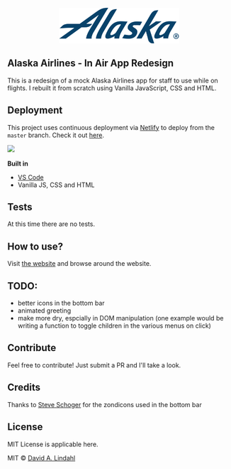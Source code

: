 <p align="center">
  <img src="./images/alaska-airlines.svg"  height="80"/>
</p>


## Alaska Airlines - In Air App Redesign
This is a redesign of a mock Alaska Airlines app for staff to use while on flights. I rebuilt it from scratch using Vanilla JavaScript, CSS and HTML. 

## Deployment
This project uses continuous deployment via [Netlify](https://www.netlify.com/) to deploy from the `master` branch. Check it out [here](https://alaskaair.netlify.com/).

<a href="https://www.netlify.com">
  <img src="https://www.netlify.com/img/global/badges/netlify-color-accent.svg"  height="80"/>
</a>

<b>Built in</b>
- [VS Code](https://code.visualstudio.com/)
- Vanilla JS, CSS and HTML



## Tests
At this time there are no tests. 

## How to use?

Visit [the website](https://alaskaair.netlify.com/) and browse around the website.

## TODO: 

- better icons in the bottom bar
- animated greeting
- make more dry, espcially in DOM manipulation (one example would be writing a function to toggle children in the various menus on click)

## Contribute
Feel free to contribute! Just submit a PR and I'll take a look.

## Credits
Thanks to [Steve Schoger](www.stevechoger.com) for the zondicons used in the bottom bar

## License
MIT License is applicable here.

MIT © [David A. Lindahl](www.davidalindahl.com)

